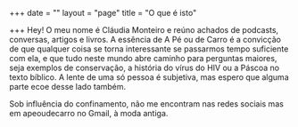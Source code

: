 +++
date = ""
layout = "page"
title = "O que é isto"

+++
Hey! O meu nome é Cláudia Monteiro e reúno achados de podcasts, conversas, artigos e livros. A essência de A Pé ou de Carro é a convicção de que qualquer coisa se torna interessante se passarmos tempo suficiente com ela, e que tudo neste mundo abre caminho para perguntas maiores, seja exemplos de conservação, a história do vírus do HIV ou a Páscoa no texto bíblico. A lente de uma só pessoa é subjetiva, mas espero que alguma parte ecoe desse lado também.

Sob influência do confinamento, não me encontram nas redes sociais mas em apeoudecarro no Gmail, à moda antiga.